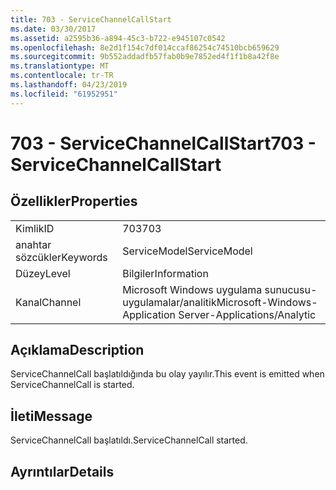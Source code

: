 ```yaml
---
title: 703 - ServiceChannelCallStart
ms.date: 03/30/2017
ms.assetid: a2595b36-a894-45c3-b722-e945107c0542
ms.openlocfilehash: 8e2d1f154c7df014ccaf86254c74510bcb659629
ms.sourcegitcommit: 9b552addadfb57fab0b9e7852ed4f1f1b8a42f8e
ms.translationtype: MT
ms.contentlocale: tr-TR
ms.lasthandoff: 04/23/2019
ms.locfileid: "61952951"
---
```

# <a name="703---servicechannelcallstart"></a><span data-ttu-id="545e5-102">703 - ServiceChannelCallStart</span><span class="sxs-lookup"><span data-stu-id="545e5-102">703 - ServiceChannelCallStart</span></span>
## <a name="properties"></a><span data-ttu-id="545e5-103">Özellikler</span><span class="sxs-lookup"><span data-stu-id="545e5-103">Properties</span></span>  
  
|||  
|-|-|  
|<span data-ttu-id="545e5-104">Kimlik</span><span class="sxs-lookup"><span data-stu-id="545e5-104">ID</span></span>|<span data-ttu-id="545e5-105">703</span><span class="sxs-lookup"><span data-stu-id="545e5-105">703</span></span>|  
|<span data-ttu-id="545e5-106">anahtar sözcükler</span><span class="sxs-lookup"><span data-stu-id="545e5-106">Keywords</span></span>|<span data-ttu-id="545e5-107">ServiceModel</span><span class="sxs-lookup"><span data-stu-id="545e5-107">ServiceModel</span></span>|  
|<span data-ttu-id="545e5-108">Düzey</span><span class="sxs-lookup"><span data-stu-id="545e5-108">Level</span></span>|<span data-ttu-id="545e5-109">Bilgiler</span><span class="sxs-lookup"><span data-stu-id="545e5-109">Information</span></span>|  
|<span data-ttu-id="545e5-110">Kanal</span><span class="sxs-lookup"><span data-stu-id="545e5-110">Channel</span></span>|<span data-ttu-id="545e5-111">Microsoft Windows uygulama sunucusu-uygulamalar/analitik</span><span class="sxs-lookup"><span data-stu-id="545e5-111">Microsoft-Windows-Application Server-Applications/Analytic</span></span>|  
  
## <a name="description"></a><span data-ttu-id="545e5-112">Açıklama</span><span class="sxs-lookup"><span data-stu-id="545e5-112">Description</span></span>  
 <span data-ttu-id="545e5-113">ServiceChannelCall başlatıldığında bu olay yayılır.</span><span class="sxs-lookup"><span data-stu-id="545e5-113">This event is emitted when ServiceChannelCall is started.</span></span>  
  
## <a name="message"></a><span data-ttu-id="545e5-114">İleti</span><span class="sxs-lookup"><span data-stu-id="545e5-114">Message</span></span>  
 <span data-ttu-id="545e5-115">ServiceChannelCall başlatıldı.</span><span class="sxs-lookup"><span data-stu-id="545e5-115">ServiceChannelCall started.</span></span>  
  
## <a name="details"></a><span data-ttu-id="545e5-116">Ayrıntılar</span><span class="sxs-lookup"><span data-stu-id="545e5-116">Details</span></span>
